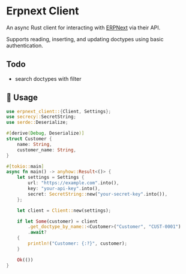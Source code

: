 # Erpnext Client

An async Rust client for interacting with [ERPNext](https://erpnext.com/) via their API.

Supports reading, inserting, and updating doctypes using basic authentication.

## Todo
- search doctypes with filter
## 🚀 Usage

```rust
use erpnext_client::{Client, Settings};
use secrecy::SecretString;
use serde::Deserialize;

#[derive(Debug, Deserialize)]
struct Customer {
    name: String,
    customer_name: String,
}

#[tokio::main]
async fn main() -> anyhow::Result<()> {
    let settings = Settings {
        url: "https://example.com".into(),
        key: "your-api-key".into(),
        secret: SecretString::new("your-secret-key".into()),
    };

    let client = Client::new(settings);

    if let Some(customer) = client
        .get_doctype_by_name::<Customer>("Customer", "CUST-0001")
        .await?
    {
        println!("Customer: {:?}", customer);
    }

    Ok(())
}

```

